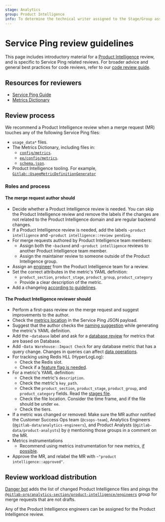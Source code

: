 ```yaml
---
stage: Analytics
group: Product Intelligence
info: To determine the technical writer assigned to the Stage/Group associated with this page, see https://about.gitlab.com/handbook/product/ux/technical-writing/#assignments
---
```


# Service Ping review guidelines

This page includes introductory material for a
[Product Intelligence](https://about.gitlab.com/handbook/engineering/development/analytics/product-intelligence/)
review, and is specific to Service Ping related reviews. For broader advice and
general best practices for code reviews, refer to our [code review guide](../code_review.md).

## Resources for reviewers

- [Service Ping Guide](index.md)
- [Metrics Dictionary](https://metrics.gitlab.com/)

## Review process

We recommend a Product Intelligence review when a merge request (MR) touches
any of the following Service Ping files:

- `usage_data*` files.
- The Metrics Dictionary, including files in:
  - [`config/metrics`](https://gitlab.com/gitlab-org/gitlab/-/tree/master/config/metrics).
  - [`ee/config/metrics`](https://gitlab.com/gitlab-org/gitlab/-/tree/master/ee/config/metrics).
  - [`schema.json`](https://gitlab.com/gitlab-org/gitlab/-/blob/master/config/metrics/schema.json).
- Product Intelligence tooling. For example,
  [`Gitlab::UsageMetricDefinitionGenerator`](https://gitlab.com/gitlab-org/gitlab/-/blob/master/lib/generators/gitlab/usage_metric_definition_generator.rb)

### Roles and process

#### The merge request **author** should

- Decide whether a Product Intelligence review is needed. You can skip the Product Intelligence
review and remove the labels if the changes are not related to the Product Intelligence domain and
are regular backend changes.
- If a Product Intelligence review is needed, add the labels
  `~product intelligence` and `~product intelligence::review pending`.
- For merge requests authored by Product Intelligence team members:
  - Assign both the `~backend` and `~product intelligence` reviews to another Product Intelligence team member.
  - Assign the maintainer review to someone outside of the Product Intelligence group.
- Assign an
  [engineer](https://gitlab.com/groups/gitlab-org/analytics-section/product-intelligence/engineers/-/group_members?with_inherited_permissions=exclude) from the Product Intelligence team for a review.
- Set the correct attributes in the metric's YAML definition:
  - `product_section`, `product_stage`, `product_group`, `product_category`
  - Provide a clear description of the metric.
- Add a changelog [according to guidelines](../changelog.md).

#### The Product Intelligence **reviewer** should

- Perform a first-pass review on the merge request and suggest improvements to the author.
- Check the [metrics location](metrics_dictionary.md#metric-key_path) in
  the Service Ping JSON payload.
- Suggest that the author checks the [naming suggestion](metrics_dictionary.md#generate-a-metric-name-suggestion) while
  generating the metric's YAML definition.
- Add the `~database` label and ask for a [database review](../database_review.md) for
  metrics that are based on Database.
- Add `~Data Warehouse::Impact Check` for any database metric that has a query change. Changes in queries can affect [data operations](https://about.gitlab.com/handbook/business-technology/data-team/how-we-work/triage/#gitlabcom-db-structure-changes).
- For tracking using Redis HLL (HyperLogLog):
  - Check the Redis slot.
  - Check if a [feature flag is needed](implement.md#recommendations).
- For a metric's YAML definition:
  - Check the metric's `description`.
  - Check the metric's `key_path`.
  - Check the `product_section`, `product_stage`, `product_group`, and `product_category` fields.
    Read the [stages file](https://gitlab.com/gitlab-com/www-gitlab-com/blob/master/data/stages.yml).
  - Check the file location. Consider the time frame, and if the file should be under `ee`.
  - Check the tiers.
- If a metric was changed or removed: Make sure the MR author notified the Customer Success Ops team (`@csops-team`), Analytics Engineers (`@gitlab-data/analytics-engineers`), and Product Analysts (`@gitlab-data/product-analysts`) by `@` mentioning those groups in a comment on the MR.
- Metrics instrumentations
  - Recommend using metrics instrumentation for new metrics, [if possible](metrics_instrumentation.md#support-for-instrumentation-classes).
- Approve the MR, and relabel the MR with `~"product intelligence::approved"`.

## Review workload distribution

[Danger bot](../dangerbot.md) adds the list of changed Product Intelligence files
and pings the
[`@gitlab-org/analytics-section/product-intelligence/engineers`](https://gitlab.com/groups/gitlab-org/analytics-section/product-intelligence/engineers/-/group_members?with_inherited_permissions=exclude) group for merge requests
that are not drafts.

Any of the Product Intelligence engineers can be assigned for the Product Intelligence review.
